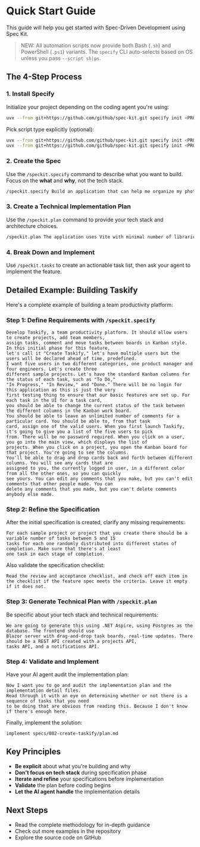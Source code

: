 # Quick Start Guide

This guide will help you get started with Spec-Driven Development using Spec Kit.

> NEW: All automation scripts now provide both Bash (`.sh`) and PowerShell (`.ps1`) variants. The `specify` CLI auto-selects based on OS unless you pass `--script sh|ps`.

## The 4-Step Process

### 1. Install Specify

Initialize your project depending on the coding agent you're using:

```bash
uvx --from git+https://github.com/github/spec-kit.git specify init <PROJECT_NAME>
```

Pick script type explicitly (optional):

```bash
uvx --from git+https://github.com/github/spec-kit.git specify init <PROJECT_NAME> --script ps  # Force PowerShell
uvx --from git+https://github.com/github/spec-kit.git specify init <PROJECT_NAME> --script sh  # Force POSIX shell
```

### 2. Create the Spec

Use the `/speckit.specify` command to describe what you want to build. Focus on the **what** and **why**, not the tech stack.

```bash
/speckit.specify Build an application that can help me organize my photos in separate photo albums. Albums are grouped by date and can be re-organized by dragging and dropping on the main page. Albums are never in other nested albums. Within each album, photos are previewed in a tile-like interface.
```

### 3. Create a Technical Implementation Plan

Use the `/speckit.plan` command to provide your tech stack and architecture choices.

```bash
/speckit.plan The application uses Vite with minimal number of libraries. Use vanilla HTML, CSS, and JavaScript as much as possible. Images are not uploaded anywhere and metadata is stored in a local SQLite database.
```

### 4. Break Down and Implement

Use `/speckit.tasks` to create an actionable task list, then ask your agent to implement the feature.

## Detailed Example: Building Taskify

Here's a complete example of building a team productivity platform:

### Step 1: Define Requirements with `/speckit.specify`

```text
Develop Taskify, a team productivity platform. It should allow users to create projects, add team members,
assign tasks, comment and move tasks between boards in Kanban style. In this initial phase for this feature,
let's call it "Create Taskify," let's have multiple users but the users will be declared ahead of time, predefined.
I want five users in two different categories, one product manager and four engineers. Let's create three
different sample projects. Let's have the standard Kanban columns for the status of each task, such as "To Do,"
"In Progress," "In Review," and "Done." There will be no login for this application as this is just the very
first testing thing to ensure that our basic features are set up. For each task in the UI for a task card,
you should be able to change the current status of the task between the different columns in the Kanban work board.
You should be able to leave an unlimited number of comments for a particular card. You should be able to, from that task
card, assign one of the valid users. When you first launch Taskify, it's going to give you a list of the five users to pick
from. There will be no password required. When you click on a user, you go into the main view, which displays the list of
projects. When you click on a project, you open the Kanban board for that project. You're going to see the columns.
You'll be able to drag and drop cards back and forth between different columns. You will see any cards that are
assigned to you, the currently logged in user, in a different color from all the other ones, so you can quickly
see yours. You can edit any comments that you make, but you can't edit comments that other people made. You can
delete any comments that you made, but you can't delete comments anybody else made.
```

### Step 2: Refine the Specification

After the initial specification is created, clarify any missing requirements:

```text
For each sample project or project that you create there should be a variable number of tasks between 5 and 15
tasks for each one randomly distributed into different states of completion. Make sure that there's at least
one task in each stage of completion.
```

Also validate the specification checklist:

```text
Read the review and acceptance checklist, and check off each item in the checklist if the feature spec meets the criteria. Leave it empty if it does not.
```

### Step 3: Generate Technical Plan with `/speckit.plan`

Be specific about your tech stack and technical requirements:

```text
We are going to generate this using .NET Aspire, using Postgres as the database. The frontend should use
Blazor server with drag-and-drop task boards, real-time updates. There should be a REST API created with a projects API,
tasks API, and a notifications API.
```

### Step 4: Validate and Implement

Have your AI agent audit the implementation plan:

```text
Now I want you to go and audit the implementation plan and the implementation detail files.
Read through it with an eye on determining whether or not there is a sequence of tasks that you need
to be doing that are obvious from reading this. Because I don't know if there's enough here.
```

Finally, implement the solution:

```text
implement specs/002-create-taskify/plan.md
```

## Key Principles

- **Be explicit** about what you're building and why
- **Don't focus on tech stack** during specification phase
- **Iterate and refine** your specifications before implementation
- **Validate** the plan before coding begins
- **Let the AI agent handle** the implementation details

## Next Steps

- Read the complete methodology for in-depth guidance
- Check out more examples in the repository
- Explore the source code on GitHub
